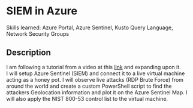 # SIEM in Azure
Skills learned: Azure Portal, Azure Sentinel, Kusto Query Language, Network Security Groups

<h2>Description</h2>
I am following a tutorial from a video at this <a href="https://www.youtube.com/watch?v=RoZeVbbZ0o0&t=29s">link</a> and expanding upon it. <br/>
I will setup Azure Sentinel (SIEM) and connect it to a live virtual machine acting as a honey pot. I will observe live attacks (RDP Brute Force) from around the world and create a custom PowerShell script to find the attackers Geolocation information and plot it on the Azure Sentinel Map. I will also apply the NIST 800-53 control list to the virtual machine.

<br/>

<!--

<h2>Walk-through:</h2>

<p align="center">
Launch the utility: <br/>
<img src="https://i.imgur.com/62TgaWL.png" height="80%" width="80%" alt="Disk Sanitization Steps"/>
<br />
<br />


--!>
<!--
 ```diff
- text in red
+ text in green
! text in orange
# text in gray
@@ text in purple (and bold)@@
```
--!>

